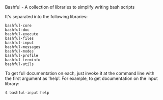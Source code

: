 Bashful - A collection of libraries to simplify writing bash scripts

It's separated into the following libraries:

    bashful-core
    bashful-doc
    bashful-execute
    bashful-files
    bashful-input
    bashful-messages
    bashful-modes
    bashful-profile
    bashful-terminfo
    bashful-utils

To get full documentation on each, just invoke it at the command line with
the first argument as 'help'. For example, to get documentation on the input
library:

    $ bashful-input help

